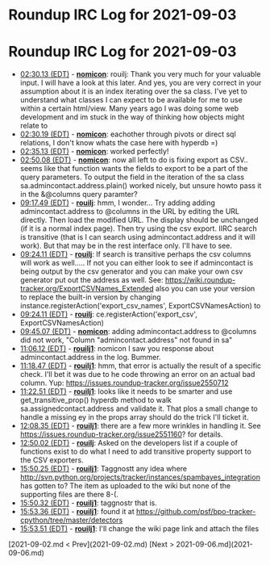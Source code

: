 # Roundup IRC Log for 2021-09-03 #
# Roundup IRC Log for 2021-09-03
* <a href="#02:30.13" id="02:30.13">02:30.13 (EDT)</a> - __[nomicon](https://github.com/nomicon)__: rouilj: Thank you very much for your valuable input. I will have a look at this later. And yes, you are very correct in your assumption about it is an index iterating over the sa class. I've yet to understand what classes I can expect to be available for me to use within a certain html/view. Many years ago I was doing some web development and im stuck in the way of thinking how objects might relate to
* <a href="#02:30.19" id="02:30.19">02:30.19 (EDT)</a> - __[nomicon](https://github.com/nomicon)__: eachother through pivots or direct sql relations, I don't know whats the case here with hyperdb =)
* <a href="#02:35.13" id="02:35.13">02:35.13 (EDT)</a> - __[nomicon](https://github.com/nomicon)__: <td tal:content="python:sa.admincontact.address.plain()"> worked perfectly!
* <a href="#02:50.08" id="02:50.08">02:50.08 (EDT)</a> - __[nomicon](https://github.com/nomicon)__: now all left to do is fixing export as CSV.. seems like that function wants the fields to export to be a part of the query parameters. To output the field in the iteration of the sa class sa.admincontact.address.plain() worked nicely, but unsure howto pass it in the &@columns query paramter?
* <a href="#09:17.49" id="09:17.49">09:17.49 (EDT)</a> - __[rouilj](https://github.com/rouilj)__: hmm, I wonder... Try adding adding admincontact.address to @columns in the URL by editing the URL directly. Then load the modified URL. The display should be unchanged (if it is a normal index page). Then try using the csv export. IIRC search is transitive (that is I can search using admincontact.address and it will work). But that may be in the rest interface only. I'll have to see.
* <a href="#09:24.11" id="09:24.11">09:24.11 (EDT)</a> - __[rouilj](https://github.com/rouilj)__: If search is transitive perhaps the csv columns will work as well.....  If not you can either look to see if admincontact is being output by the csv generator and you can make your own csv generator put out the address as well. See: <https://wiki.roundup-tracker.org/ExportCSVNames_Extended> also you can use your version to replace the built-in version by changing instance.registerAction('export_csv_names', ExportCSVNamesAction) to
* <a href="#09:24.11" id="09:24.11">09:24.11 (EDT)</a> - __[rouilj](https://github.com/rouilj)__: ce.registerAction('export_csv', ExportCSVNamesAction)
* <a href="#09:45.07" id="09:45.07">09:45.07 (EDT)</a> - __[nomicon](https://github.com/nomicon)__: adding admincontact.address to @columns did not work, "Column "admincontact.address" not found in sa"
* <a href="#11:06.12" id="11:06.12">11:06.12 (EDT)</a> - __[rouilj1](https://github.com/rouilj1)__: nomicon I saw you response about admincontact.address in the log. Bummer.
* <a href="#11:18.47" id="11:18.47">11:18.47 (EDT)</a> - __[rouilj1](https://github.com/rouilj1)__: hmm, that error is actually the result of a specific check. I'll bet it was due to he code throwing an error on an actual bad column. Yup: <https://issues.roundup-tracker.org/issue2550712>
* <a href="#11:22.51" id="11:22.51">11:22.51 (EDT)</a> - __[rouilj1](https://github.com/rouilj1)__: looks like it needs to be smarter and use get_transitive_prop() hyperdb method to walk sa.assignedcontact.address and validate it. That plos a small change to handle a missing ey in the props array should do the trick I'll ticket it.
* <a href="#12:08.35" id="12:08.35">12:08.35 (EDT)</a> - __[rouilj1](https://github.com/rouilj1)__: there are a few more wrinkles in handling it. See <https://issues.roundup-tracker.org/issue2551160>? for details.
* <a href="#12:50.02" id="12:50.02">12:50.02 (EDT)</a> - __[rouilj](https://github.com/rouilj)__: Asked on the developers list if a couple of functions exist to do what I need to add transitive property support to the CSV exporters.
* <a href="#15:50.25" id="15:50.25">15:50.25 (EDT)</a> - __[rouilj1](https://github.com/rouilj1)__: Taggnostt any idea where <http://svn.python.org/projects/tracker/instances/spambayes_integration> has gotten to? The item as uploaded to the wiki but none of the supporting files are there 8-(.
* <a href="#15:50.32" id="15:50.32">15:50.32 (EDT)</a> - __[rouilj1](https://github.com/rouilj1)__: taggnostr that is.
* <a href="#15:53.36" id="15:53.36">15:53.36 (EDT)</a> - __[rouilj1](https://github.com/rouilj1)__: found it at <https://github.com/psf/bpo-tracker-cpython/tree/master/detectors>
* <a href="#15:53.51" id="15:53.51">15:53.51 (EDT)</a> - __[rouilj1](https://github.com/rouilj1)__: I'll change the wiki page link and attach the files

<div class="inpage-footer">
[2021-09-02.md < Prev](2021-09-02.md)
[Next > 2021-09-06.md](2021-09-06.md)
</div>
